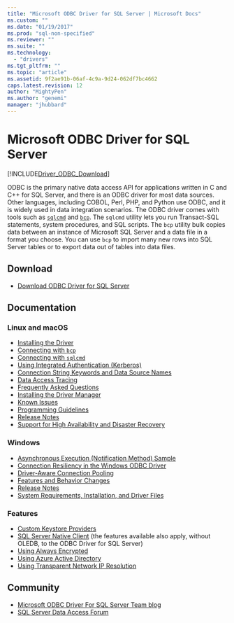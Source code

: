 ```yaml
---
title: "Microsoft ODBC Driver for SQL Server | Microsoft Docs"
ms.custom: ""
ms.date: "01/19/2017"
ms.prod: "sql-non-specified"
ms.reviewer: ""
ms.suite: ""
ms.technology:
  - "drivers"
ms.tgt_pltfrm: ""
ms.topic: "article"
ms.assetid: 9f2ae91b-06af-4c9a-9d24-062df7bc4662
caps.latest.revision: 12
author: "MightyPen"
ms.author: "genemi"
manager: "jhubbard"
---
```

# Microsoft ODBC Driver for SQL Server
[!INCLUDE[Driver_ODBC_Download](../../includes/driver_odbc_download.md)]

ODBC is the primary native data access API for applications written in C and C++ for SQL Server, and there is an ODBC driver for most data sources. Other languages, including COBOL, Perl, PHP, and Python use ODBC, and it is widely used in data integration scenarios. The ODBC driver comes with tools such as  [`sqlcmd`](https://msdn.microsoft.com/library/ms162773.aspx) and [`bcp`](https://msdn.microsoft.com/library/ms162802.aspx). The `sqlcmd` utility lets you run Transact-SQL statements, system procedures, and SQL scripts. The `bcp` utility bulk copies data between an instance of Microsoft SQL Server and a data file in a format you choose. You can use `bcp` to import many new rows into SQL Server tables or to export data out of tables into data files.  

## Download

* [Download ODBC Driver for SQL Server](../../connect/odbc/download-odbc-driver-for-sql-server.md)  

## Documentation  

### Linux and macOS

* [Installing the Driver](../../connect/odbc/linux-mac/installing-the-microsoft-odbc-driver-for-sql-server.md)
* [Connecting with `bcp`](../../connect/odbc/linux-mac/connecting-with-bcp.md)
* [Connecting with `sqlcmd`](../../connect/odbc/linux-mac/connecting-with-sqlcmd.md)
* [Using Integrated Authentication (Kerberos)](../../connect/odbc/linux-mac/using-integrated-authentication.md)
* [Connection String Keywords and Data Source Names](../../connect/odbc/linux-mac/connection-string-keywords-and-data-source-names-dsns.md)
* [Data Access Tracing](../../connect/odbc/linux-mac/data-access-tracing-with-the-odbc-driver-on-linux.md)
* [Frequently Asked Questions](../../connect/odbc/linux-mac/frequently-asked-questions-faq-for-odbc-linux.md)
* [Installing the Driver Manager](../../connect/odbc/linux-mac/installing-the-driver-manager.md)
* [Known Issues](../../connect/odbc/linux-mac/known-issues-in-this-version-of-the-driver.md)
* [Programming Guidelines](../../connect/odbc/linux-mac/programming-guidelines.md)
* [Release Notes](../../connect/odbc/linux-mac/release-notes.md)
* [Support for High Availability and Disaster Recovery](../../connect/odbc/linux-mac/odbc-driver-on-linux-support-for-high-availability-disaster-recovery.md)

### Windows

* [Asynchronous Execution (Notification Method) Sample](../../connect/odbc/windows/asynchronous-execution-notification-method-sample.md)
* [Connection Resiliency in the Windows ODBC Driver](../../connect/odbc/windows/connection-resiliency-in-the-windows-odbc-driver.md)
* [Driver-Aware Connection Pooling](../../connect/odbc/windows/driver-aware-connection-pooling-in-the-odbc-driver-for-sql-server.md)
* [Features and Behavior Changes](../../connect/odbc/windows/features-of-the-microsoft-odbc-driver-for-sql-server-on-windows.md)
* [Release Notes](../../connect/odbc/windows/release-notes.md)
* [System Requirements, Installation, and Driver Files](../../connect/odbc/windows/system-requirements-installation-and-driver-files.md)

### Features

* [Custom Keystore Providers](../../connect/odbc/custom-keystore-providers.md)
* [SQL Server Native Client](../../relational-databases/native-client/features/sql-server-native-client-features.md) (the features available also apply, without OLEDB, to the ODBC Driver for SQL Server)
* [Using Always Encrypted](../../connect/odbc/using-always-encrypted-with-the-odbc-driver.md)
* [Using Azure Active Directory](../../connect/odbc/using-azure-active-directory.md)
* [Using Transparent Network IP Resolution](../../connect/odbc/using-transparent-network-ip-resolution.md)

## Community  
* [Microsoft ODBC Driver For SQL Server Team blog](http://blogs.msdn.com/sqlnativeclient/default.aspx)  
* [SQL Server Data Access Forum](http://social.technet.microsoft.com/Forums/en/sqldataaccess/threads)  

